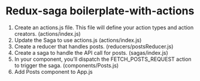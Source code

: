 # Redux-saga boilerplate-with-actions

1. Create an actions.js file. This file will define your action types and action creators. (actions/index.js)
2. Update the Saga to use actions.js (actions/index.js)
3. Create a reducer that handles posts. (reducers/postsReducer.js)
4. Create a saga to handle the API call for posts. (sagas/index.js)
5. In your component, you’ll dispatch the FETCH_POSTS_REQUEST action to trigger the saga. (components/Posts.js)
6. Add Posts component to App.js
